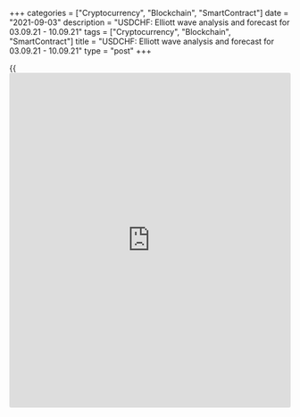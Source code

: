 +++
categories = ["Cryptocurrency", "Blockchain", "SmartContract"]
date = "2021-09-03"
description = "USDCHF: Elliott wave analysis and forecast for 03.09.21 - 10.09.21"
tags = ["Cryptocurrency", "Blockchain", "SmartContract"]
title = "USDCHF: Elliott wave analysis and forecast for 03.09.21 - 10.09.21"
type = "post"
+++

{{<iframe id="large-banner" src="https://www.bounty.group/#slide=7.0" width="100%" height="600" scrolling="no" style="border: 0px solid rgb(216, 221, 230); border-radius: 3px;">}}

2021-09-03

2021-09-03

USDCHF: Elliott wave analysis and forecast for 03.09.21 – 10.09.21Alex
Geuta

 **Main scenario:** consider long positions from corrections above the
level of 0.9013 with a target of 0.9370 – 0.9473.

 **Alternative scenario:** breakout and consolidation below the level of
0.9013 will allow the pair to continue declining to the levels of 0.8921
– 0.8766.

 **Analysis:** Daily chart: presumably, a descending first wave of
larger degree (1) of 5 was formed and an ascending correction is now
developing as second wave (2) of 5. There's wave C of (2) developing on
the H4 chart, with wave i of C formed and a corrective wave ii of C
completed as part of it. The third wave iii of C appears to be forming
on the H1 chart, with wave of smaller degree (i) of iii completed and
wave (ii) of iii nearing completion inside. Upon its completion, the
pair will continue to rise to the levels of 0.9370 – 0.9473 in wave
(iii) of iii if the presumption is correct. The level of 0.9013 is
critical in this scenario. Its breakout will allow the pair to continue
falling to the levels of 0.8921 – 0.8766.

* * *

* * *

## Price chart of USDCHF in real time mode

The content of this article reflects the author’s opinion and does not
necessarily reflect the official position of LiteForex. The material
published on this page is provided for informational purposes only and
should not be considered as the provision of investment advice for the
purposes of Directive 2004/39/EC.

Rate this article:

{{value}}

( {{count}} {{title}} )